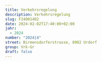 ```yaml
---
title: Verkehrsregelung
description: Verkehrsregelung
slug: F24001402
date: 2024-02-02T17:40:00+02:00
jahr:
  - 2024
number: "2024|4"
street: Birmensdorferstrasse, 8902 Urdorf
group: Vrk-Gr
draft: false
---
```

